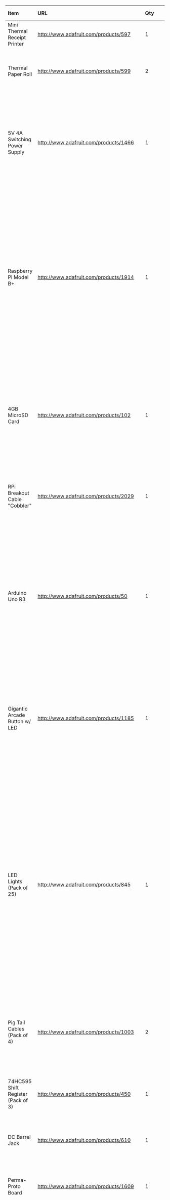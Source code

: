 |Item                              |URL                                    |Qty   |Price (Total)|Description / Notes                                                                                                                                                                                                                                                                                                                                                                                                                                               |
|:---------------------------------|:--------------------------------------|:-----|----------------------------------:|:-|
|Mini Thermal Receipt Printer      |<http://www.adafruit.com/products/597>   |1     |$49.95       |This is the part that prints out the compliment!                                                                                                                                                                                                                                                                                                                                                                                                                  |
|Thermal Paper Roll                |<http://www.adafruit.com/products/599>   |2     |$1.95        |You want at least 2 rolls for testing, but you might want more than that for funsies.                                                                                                                                                                                                                                                                                                                                                                             |
|5V 4A Switching Power Supply      |<http://www.adafruit.com/products/1466>  |1     |$14.95       |The power supply needs to be 5V, and it needs to provide at least 3 amps of power. Switching is better. Don't be tempted to use one you have lying around unless you know what you're doing.                                                                                                                                                                                                                                                                      |
|Raspberry Pi Model B+             |<http://www.adafruit.com/products/1914>  |1     |$39.95       |This is an actual computer that runs Linux. It runs the show: controls the thermal printer, runs the "compliment" routine, detects the button press, and activates the lighting routine. You can use the $25 "Model A+" if you can find one, and are comfortable not having an ethernet connection over to your Pi to set it up.                                                                                                                                  |
|4GB MicroSD Card                  |<http://www.adafruit.com/products/102>   |1     |$7.95        |You need one of these to be the "hard drive" for the Raspberry Pi. It doesn't have to be special - if you've got one lying around from an old phone or something it'll work. You do want at least 4GB though.                                                                                                                                                                                                                                                     |
|RPi Breakout Cable "Cobbler"      |<http://www.adafruit.com/products/2029>  |1     |$6.95        |This makes wiring up the Rasbperry Pi about a zillion times nicer. Highly recommended, but not strictly necessary.                                                                                                                                                                                                                                                                                                                                                |
|Arduino Uno R3                    |<http://www.adafruit.com/products/50>    |1     |$24.95       |This currently controls the LED lighting. You could definitely get away with a smaller Arduino such as the smaller $10 Adafruit Trinket Pro if all you want to do is run LEDs. But if you wanted to eventually extend to sounds, motor movements etc., just get the R3 to start with.                                                                                                                                                                             |
|Gigantic Arcade Button w/ LED     |<http://www.adafruit.com/products/1185>  |1     |$9.95        |This is the button I used for the top of our compliment bot. You could get away with any switch you've got lying about (Adafruit has a big selection), but I think the large button lends an air of... awesome.                                                                                                                                                                                                                                                   |
|LED Lights (Pack of 25)           |<http://www.adafruit.com/products/845>   |1     |$9.95        |I only use 10 currently in compliment bot, and I used rainbow colors since we had the LEDs lying around. You can pretty much use any size or color of bare LED, they come in a staggering array of sizes + shapes. Go crazy. This link is a good place to start. If you're comfortable with programming Arduino / wiring, you may consider using a NeoPixel strip/ring instead of bare LEDs + a shift register. It might just be cheaper + easier in the long run.|
|Pig Tail Cables (Pack of 4)       |<http://www.adafruit.com/products/1003>  |2     |$3.90        |These are basically cable extenders for the LED lights. They vastly simplify the wiring up, and replacing of any broken LEDs.                                                                                                                                                                                                                                                                                                                                     |
|74HC595 Shift Register (Pack of 3)|<http://www.adafruit.com/products/450>   |1     |$2.75        |A shift register allows you to control many LEDs from one Arduino pin. Handy dandy. You'll only need one from this pack of 3.                                                                                                                                                                                                                                                                                                                                     |
|DC Barrel Jack                    |<http://www.adafruit.com/products/610>   |1     |$2.95        |This is where the power comes in. Gotta have that.                                                                                                                                                                                                                                                                                                                                                                                                                |
|Perma-Proto Board                 |<http://www.adafruit.com/products/1609>  |1     |$4.50        |This is where you solder all of the things. You might want to get a couple if you're not good at soldering...                                                                                                                                                                                                                                                                                                                                                     |
|330Ω Resistor (Pack of 25)      |<http://www.sparkfun.com/products/11507>|1     |$0.95        |These are current limiters for the LED lights. Without them, you will probably burn out the LEDs. Because of Ohms Law bro. I wish Adafruit sold these, but they don't. Sorry about that. You could pick them up from RadioShack also. The ohmage isn't super-critical, you could get 220Ω or as high as 1KΩ. It'll affect the brightness of the LED, but not much else.                                                                                       |
|16-Pin DIP Socket                 |<http://www.sparkfun.com/products/7938> |1     |$0.50        |You solder this to the proto board, and the shift register sits in it. That way, you don't have to solder the shift register directly to the board, and risk burning it out. Maybe get 3, so you have one for each of your shift registers. Adafruit doesn't have these either, but RadioShack / Sparkfun do.                                                                                                                                                     |
|Robot Shell                       |                                       |1     |             |You need some place to put the electronics :) We used cardboard for ours. Getting fancier is encouraged. Sharing pictures is encouraged.                                                                                                                                                                                                                                                                                                                          |
|                                  |                                       |TOTAL:|$180.65      |Note: I'm assuming you already have a soldering iron, solder + hookup wire. If you don't have that, you should get that too.                                                                                                                                                                                                                                                                                                                                      |
